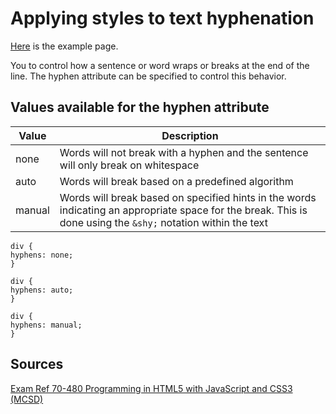 # Applying styles to text hyphenation

[Here](examples/style-text.html) is the example page.

You to control how a sentence or word wraps or breaks at the end of the line. The hyphen attribute can be specified to control this behavior.

## Values available for the hyphen attribute

| Value  | Description                                                                                                                                                 |
|--------|-------------------------------------------------------------------------------------------------------------------------------------------------------------|
| none   | Words will not break with a hyphen and the sentence will only break on whitespace                                                                           |
| auto   | Words will break based on a predefined algorithm                                                                                                            |
| manual | Words will break based on specified hints in the words indicating an appropriate space for the break. This is done using the ```&shy;``` notation within the text |

```
div {
hyphens: none;
}

div {
hyphens: auto;
}

div {
hyphens: manual;
}
```

## Sources

[Exam Ref 70-480 Programming in HTML5 with JavaScript and CSS3 (MCSD)](https://www.microsoft.com/en-us/p/exam-ref-70-480-programming-in-html5-with-javascript-and-css3-mcsd/fgqpf3h0qll7?activetab=pivot%3aoverviewtab)
